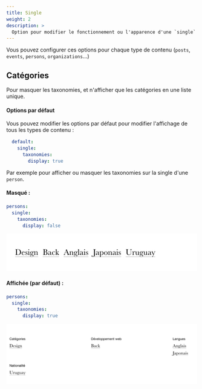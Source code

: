 ```yaml
---
title: Single
weight: 2
description: >
  Option pour modifier le fonctionnement ou l'apparence d'une `single`
---
```


Vous pouvez configurer ces options pour chaque type de contenu (`posts`, `events`, `persons`, `organizations`...)

## Catégories

Pour masquer les taxonomies, et n'afficher que les catégories en une liste unique.

#### Options par défaut

Vous pouvez modifier les options par défaut pour modifier l'affichage de tous les types de contenu :

```yml
  default:
    single:
      taxonomies:
        display: true
```

Par exemple pour afficher ou masquer les taxonomies sur la single d'une `person`.

#### Masqué :

```yml
persons:
  single:
    taxonomies:
      display: false
```

![Option d'affichage des taxonomies désactivées](categories-without-label.png)


#### Affichée (par défaut) :

```yml
persons:
  single:
    taxonomies:
      display: true
```

![Option d'affichage des taxonomies activées](categories-with-label.png)
